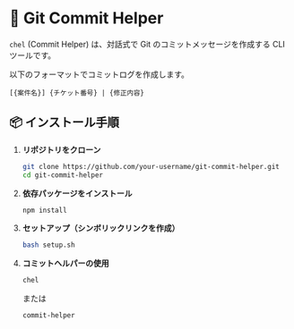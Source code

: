 # 🚀 Git Commit Helper

`chel` (Commit Helper) は、対話式で Git のコミットメッセージを作成する CLI ツールです。

以下のフォーマットでコミットログを作成します。

```
[{案件名}] {チケット番号} | {修正内容}
```

## 📦 インストール手順

1. **リポジトリをクローン**

   ```sh
   git clone https://github.com/your-username/git-commit-helper.git
   cd git-commit-helper
   ```

2. **依存パッケージをインストール**

   ```sh
   npm install
   ```

3. **セットアップ（シンボリックリンクを作成）**

   ```sh
   bash setup.sh
   ```

4. **コミットヘルパーの使用**
   ```sh
   chel
   ```
   または
   ```sh
   commit-helper
   ```
